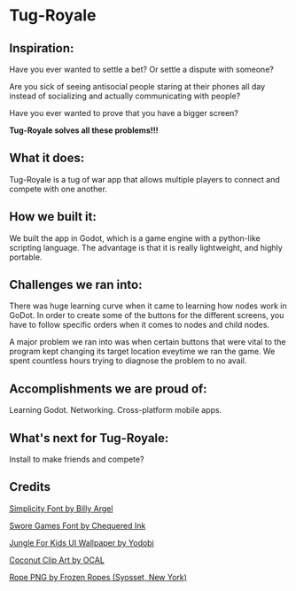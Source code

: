 # Tug-Royale

## Inspiration:

Have you ever wanted to settle a bet? Or settle a dispute with someone?

Are you sick of seeing antisocial people staring at their phones all day instead of socializing and actually communicating with people? 

Have you ever wanted to prove that you have a bigger screen?

**Tug-Royale solves all these problems!!!**


## What it does:
Tug-Royale is a tug of war app that allows multiple players to connect and compete with one another. 

## How we built it:
We built the app in Godot, which is a game engine with a python-like scripting language. The advantage is that it is really lightweight, and highly portable.

## Challenges we ran into:

There was huge learning curve when it came to learning how nodes work in GoDot. In order to create some of the buttons for the different screens, you have to follow specific orders when it comes to nodes and child nodes. 

A major problem we ran into was when certain buttons that were vital to the program kept changing its target location eveytime we ran the game. We spent countless hours trying to diagnose the problem to no avail. 


## Accomplishments we are proud of:
Learning Godot. Networking. Cross-platform mobile apps.

## What's next for Tug-Royale:

Install to make friends and compete?


## Credits

[Simplicity Font by Billy Argel](https://www.dafont.com/simplicity-4.font)

[Swore Games Font by Chequered Ink](https://www.dafont.com/swore-games.font)

[Jungle For Kids UI Wallpaper by Yodobi](http://1.bp.blogspot.com/_rAtsAxS0R1Q/TSgM01oPpuI/AAAAAAAAAJI/Za9w3eU9hT8/s1600/AA008_BG_sc149_Ext_Jungle_Road.jpg)

[Coconut Clip Art by OCAL](http://www.clker.com/clipart-25954.html)

[Rope PNG by Frozen Ropes (Syosset, New York)](https://www.frozenropes.com/syosset/)
